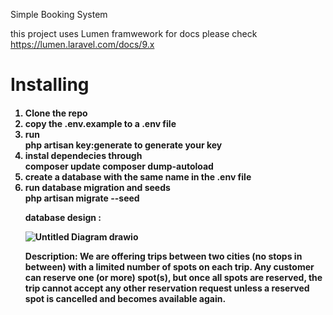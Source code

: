 Simple Booking System

this project uses Lumen framwework for docs please check[ https://lumen.laravel.com/docs/9.x ](https://lumen.laravel.com/docs/9.x/installation)
<h1>Installing</h1>
<h4>
<ol>
<li> Clone the repo </li>
<li> copy the .env.example to a .env file </li>
<li> run </li>
php artisan key:generate </li>
to generate your key</li>
<li> instal dependecies through</li>
composer update</li>
composer dump-autoload</li>
<li> create a database with the same name in the .env file</li>
<li> run database migration and seeds </li>
php artisan migrate --seed</li>

database design : 



![Untitled Diagram drawio](https://user-images.githubusercontent.com/20538134/170732642-bc9b3a8a-4ca4-4849-a599-e76c15e7df7d.png)



Description: We are offering trips between two cities (no stops in between) with a limited
number of spots on each trip. Any customer can reserve one (or more) spot(s), but once all
spots are reserved, the trip cannot accept any other reservation request unless a reserved
spot is cancelled and becomes available again.
